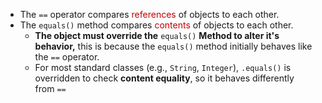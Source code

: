 - The `==` operator compares <span style="color:rgb(192, 0, 0)">references</span> of objects to each other.
- The `equals()` method compares <span style="color:rgb(192, 0, 0)">contents</span> of objects to each other.
	- **The object must override the** `equals()` **Method to alter it's behavior,** this is because the `equals()` method initially behaves like the `==` operator.
	 - For most standard classes (e.g., `String`, `Integer`), `.equals()` is overridden to check **content equality**, so it behaves differently from `==` 